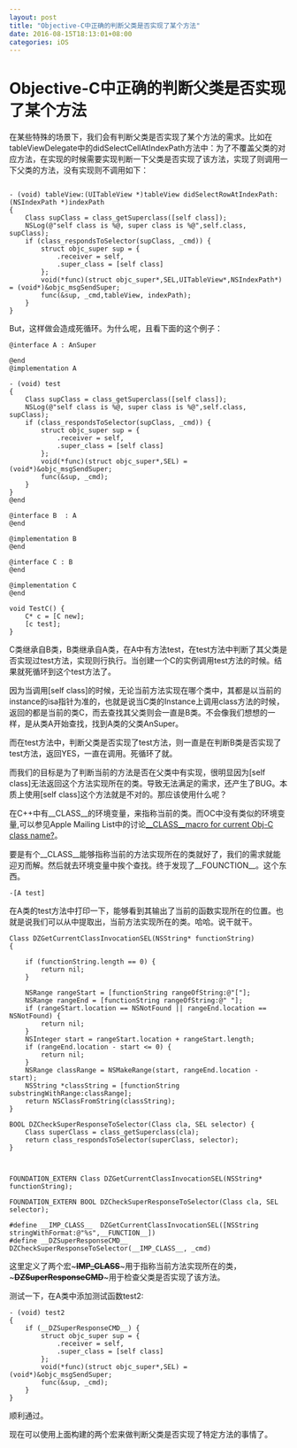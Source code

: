 ```yaml
---
layout: post
title: "Objective-C中正确的判断父类是否实现了某个方法"
date: 2016-08-15T18:13:01+08:00
categories: iOS
---
```



Objective-C中正确的判断父类是否实现了某个方法
==

在某些特殊的场景下，我们会有判断父类是否实现了某个方法的需求。比如在tableViewDelegate中的didSelectCellAtIndexPath方法中：为了不覆盖父类的对应方法，在实现的时候需要实现判断一下父类是否实现了该方法，实现了则调用一下父类的方法，没有实现则不调用如下：


~~~

- (void) tableView:(UITableView *)tableView didSelectRowAtIndexPath:(NSIndexPath *)indexPath
{
    Class supClass = class_getSuperclass([self class]);
    NSLog(@"self class is %@, super class is %@",self.class, supClass);
    if (class_respondsToSelector(supClass, _cmd)) {
        struct objc_super sup = {
            .receiver = self,
            .super_class = [self class]
        };
        void(*func)(struct objc_super*,SEL,UITableView*,NSIndexPath*) = (void*)&objc_msgSendSuper;
        func(&sup, _cmd,tableView, indexPath);
    }
}

~~~

But，这样做会造成死循环。为什么呢，且看下面的这个例子：


~~~
@interface A : AnSuper

@end
@implementation A

- (void) test
{
    Class supClass = class_getSuperclass([self class]);
    NSLog(@"self class is %@, super class is %@",self.class, supClass);
    if (class_respondsToSelector(supClass, _cmd)) {
        struct objc_super sup = {
            .receiver = self,
            .super_class = [self class]
        };
        void(*func)(struct objc_super*,SEL) = (void*)&objc_msgSendSuper;
        func(&sup, _cmd);
    }
}
@end

@interface B  : A
@end

@implementation B
@end

@interface C : B
@end

@implementation C
@end

void TestC() {
    C* c = [C new];
    [c test];
}

~~~

C类继承自B类，B类继承自A类，在A中有方法test，在test方法中判断了其父类是否实现过test方法，实现则行执行。当创建一个C的实例调用test方法的时候。结果就死循环到这个test方法了。

因为当调用[self class]的时候，无论当前方法实现在哪个类中，其都是以当前的instance的isa指针为准的，也就是说当C类的Instance上调用class方法的时候，返回的都是当前的类C，而去查找其父类则会一直是B类。不会像我们想想的一样，是从类A开始查找，找到A类的父类AnSuper。

而在test方法中，判断父类是否实现了test方法，则一直是在判断B类是否实现了test方法，返回YES，一直在调用。死循环了就。

而我们的目标是为了判断当前的方法是否在父类中有实现，很明显因为[self class]无法返回这个方法实现所在的类。导致无法满足的需求，还产生了BUG。本质上使用[self class]这个方法就是不对的。那应该使用什么呢？

在C++中有\_\_CLASS\_\_的环境变量，来指称当前的类。而OC中没有类似的环境变量,可以参见Apple Mailing List中的讨论[\_\_CLASS\_\_macro for current Obj-C class name?](http://lists.apple.com/archives/objc-language/2008/Aug/msg00177.html)。

要是有个\_\_CLASS\_\_能够指称当前的方法实现所在的类就好了，我们的需求就能迎刃而解。然后就去环境变量中挨个查找。终于发现了\_\_FOUNCTION\_\_。这个东西。


~~~
-[A test]
~~~

在A类的test方法中打印一下，能够看到其输出了当前的函数实现所在的位置。也就是说我们可以从中提取出，当前方法实现所在的类。哈哈。说干就干。


~~~
Class DZGetCurrentClassInvocationSEL(NSString* functionString)
{
    
    if (functionString.length == 0) {
        return nil;
    }
    
    NSRange rangeStart = [functionString rangeOfString:@"["];
    NSRange rangeEnd = [functionString rangeOfString:@" "];
    if (rangeStart.location == NSNotFound || rangeEnd.location == NSNotFound) {
        return nil;
    }
    NSInteger start = rangeStart.location + rangeStart.length;
    if (rangeEnd.location - start <= 0) {
        return nil;
    }
    NSRange classRange = NSMakeRange(start, rangeEnd.location - start);
    NSString *classString = [functionString substringWithRange:classRange];
    return NSClassFromString(classString);
}

BOOL DZCheckSuperResponseToSelector(Class cla, SEL selector) {
    Class superClass = class_getSuperclass(cla);
    return class_respondsToSelector(superClass, selector);
}



FOUNDATION_EXTERN Class DZGetCurrentClassInvocationSEL(NSString*  functionString);

FOUNDATION_EXTERN BOOL DZCheckSuperResponseToSelector(Class cla, SEL selector);

#define __IMP_CLASS__  DZGetCurrentClassInvocationSEL([NSString stringWithFormat:@"%s",__FUNCTION__])
#define __DZSuperResponseCMD__ DZCheckSuperResponseToSelector(__IMP_CLASS__, _cmd)

~~~


这里定义了两个宏~~~__IMP_CLASS__~~~用于指称当前方法实现所在的类，~~~__DZSuperResponseCMD__~~~用于检查父类是否实现了该方法。

测试一下，在A类中添加测试函数test2:


~~~
- (void) test2
{
    if (__DZSuperResponseCMD__) {
        struct objc_super sup = {
            .receiver = self,
            .super_class = [self class]
        };
        void(*func)(struct objc_super*,SEL) = (void*)&objc_msgSendSuper;
        func(&sup, _cmd);
    }
}
~~~

顺利通过。

现在可以使用上面构建的两个宏来做判断父类是否实现了特定方法的事情了。
